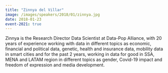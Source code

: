 ```yaml
---
title: "Zinnya del Villar"
image: /images/speakers/2018/01/zinnya.jpg
date: 2018-01-23
event-2021: true
---
```


Zinnya is the Research Director Data Scientist at Data-Pop Alliance, with 20 years of experience working with data in different topics as economic, financial and political data, genetic, health and insurance data, mobility data in smart cities and for the past 2 years, working in data for good in SSA, MENA and LATAM region in different topics as gender, Covid-19 impact and freedom of expression and media development.